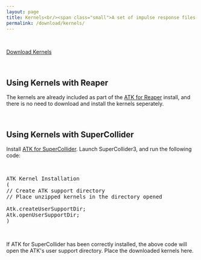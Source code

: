 ```yaml
---
layout: page
title: Kernels<br/><span class="small">A set of impulse response files used for convolution-based encoders and decoders.</span>
permalink: /download/kernels/
---
```


<p>&nbsp;</p>

<p class="text-center">
  <a href="https://github.com/ambisonictoolkit/atk-kernels/releases/latest" class="btn btn-success btn-lg">Download Kernels</a>
</p>

<p>&nbsp;</p>

<div class="alert alert-success">

  <h2>Using Kernels with Reaper</h2>

  <p>The kernels are already included as part of the <a href="/download/reaper/">ATK for Reaper</a> install, and there is no need to download and install the kernels seperately.</p>

</div>

&nbsp;

<div class="alert alert-info">

<h2>Using Kernels with SuperCollider</h2>

<p>Install <a href="/download/supercollider/">ATK for SuperCollider</a>. Launch SuperCollider3, and run the following code:</p>

<p>&nbsp;</p>

<pre>
ATK Kernel Installation
(
// Create ATK support directory
// Place unzipped kernels in the directory opened  

Atk.createUserSupportDir;
Atk.openUserSupportDir;
)
</pre>

<p>&nbsp;</p>

<p>If ATK for SuperCollider has been correctly installed, the above code will open the ATK's user support directory. Place the downloaded kernels here.</p>

</div>
